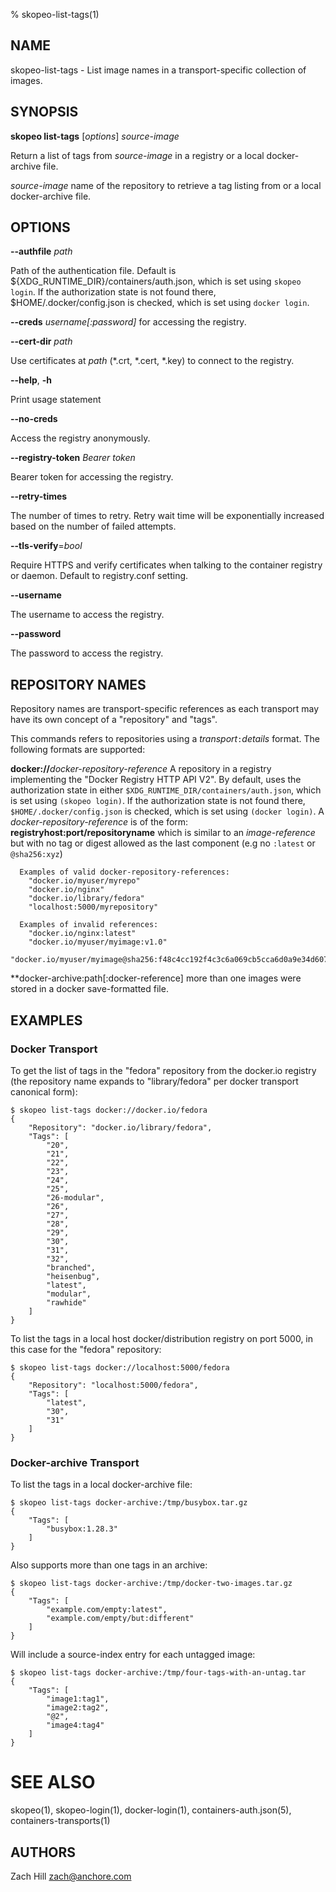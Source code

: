 % skopeo-list-tags(1)

## NAME
skopeo\-list\-tags - List image names in a transport-specific collection of images.

## SYNOPSIS
**skopeo list-tags** [*options*] _source-image_

Return a list of tags from _source-image_ in a registry or a local docker-archive file.

  _source-image_ name of the repository to retrieve a tag listing from or a local docker-archive file.

## OPTIONS

**--authfile** _path_

Path of the authentication file. Default is ${XDG\_RUNTIME\_DIR}/containers/auth.json, which is set using `skopeo login`.
  If the authorization state is not found there, $HOME/.docker/config.json is checked, which is set using `docker login`.

**--creds** _username[:password]_ for accessing the registry.

**--cert-dir** _path_

Use certificates at _path_ (\*.crt, \*.cert, \*.key) to connect to the registry.

**--help**, **-h**

Print usage statement

**--no-creds**

Access the registry anonymously.

**--registry-token** _Bearer token_

Bearer token for accessing the registry.

**--retry-times**

The number of times to retry. Retry wait time will be exponentially increased based on the number of failed attempts.

**--tls-verify**=_bool_

Require HTTPS and verify certificates when talking to the container registry or daemon. Default to registry.conf setting.

**--username**

The username to access the registry.

**--password**

The password to access the registry.

## REPOSITORY NAMES

Repository names are transport-specific references as each transport may have its own concept of a "repository" and "tags".

This commands refers to repositories using a _transport_`:`_details_ format. The following formats are supported:

  **docker://**_docker-repository-reference_
  A repository in a registry implementing the "Docker Registry HTTP API V2". By default, uses the authorization state in either `$XDG_RUNTIME_DIR/containers/auth.json`, which is set using `(skopeo login)`. If the authorization state is not found there, `$HOME/.docker/config.json` is checked, which is set using `(docker login)`.
  A _docker-repository-reference_ is of the form: **registryhost:port/repositoryname** which is similar to an _image-reference_ but with no tag or digest allowed as the last component (e.g no `:latest` or `@sha256:xyz`)

      Examples of valid docker-repository-references:
        "docker.io/myuser/myrepo"
        "docker.io/nginx"
        "docker.io/library/fedora"
        "localhost:5000/myrepository"

      Examples of invalid references:
        "docker.io/nginx:latest"
        "docker.io/myuser/myimage:v1.0"
        "docker.io/myuser/myimage@sha256:f48c4cc192f4c3c6a069cb5cca6d0a9e34d6076ba7c214fd0cc3ca60e0af76bb"

  **docker-archive:path[:docker-reference]
  more than one images were stored in a docker save-formatted file. 

## EXAMPLES

### Docker Transport
To get the list of tags in the "fedora" repository from the docker.io registry (the repository name expands to "library/fedora" per docker transport canonical form):
```console
$ skopeo list-tags docker://docker.io/fedora
{
    "Repository": "docker.io/library/fedora",
    "Tags": [
        "20",
        "21",
        "22",
        "23",
        "24",
        "25",
        "26-modular",
        "26",
        "27",
        "28",
        "29",
        "30",
        "31",
        "32",
        "branched",
        "heisenbug",
        "latest",
        "modular",
        "rawhide"
    ]
}

```

To list the tags in a local host docker/distribution registry on port 5000, in this case for the "fedora" repository:

```console
$ skopeo list-tags docker://localhost:5000/fedora
{
    "Repository": "localhost:5000/fedora",
    "Tags": [
        "latest",
        "30",
        "31"
    ]
}

```

### Docker-archive Transport

To list the tags in a local docker-archive file:

```console
$ skopeo list-tags docker-archive:/tmp/busybox.tar.gz
{
    "Tags": [
        "busybox:1.28.3"
    ]
}
```

Also supports more than one tags in an archive:

```console
$ skopeo list-tags docker-archive:/tmp/docker-two-images.tar.gz
{
    "Tags": [
        "example.com/empty:latest",
        "example.com/empty/but:different"
    ]
}
```

Will include a source-index entry for each untagged image:

```console
$ skopeo list-tags docker-archive:/tmp/four-tags-with-an-untag.tar
{
    "Tags": [
        "image1:tag1",
        "image2:tag2",
        "@2",
        "image4:tag4"
    ]
}
```


# SEE ALSO
skopeo(1), skopeo-login(1), docker-login(1), containers-auth.json(5), containers-transports(1)

## AUTHORS

Zach Hill <zach@anchore.com>
